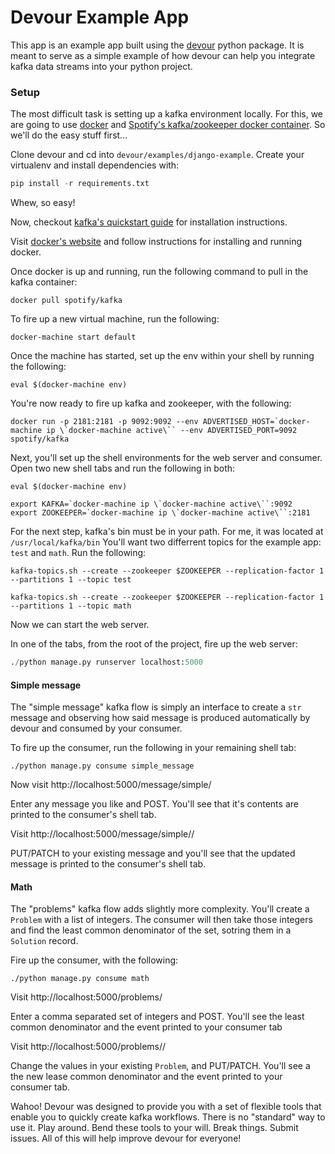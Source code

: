 # Devour Example App

This app is an example app built using the [devour](https://github.com/brandoshmando/devour) python package. It is meant to
serve as a simple example of how devour can help you integrate kafka data streams into your python project.


### Setup

The most difficult task is setting up a kafka environment locally. For this, we are going to use [docker](https://www.docker.com/)
and [Spotify's kafka/zookeeper docker container](https://github.com/spotify/docker-kafka). So we'll do the easy stuff first...

Clone devour and cd into `devour/examples/django-example`. Create your virtualenv and install dependencies with:

```python
pip install -r requirements.txt
```
Whew, so easy!

Now, checkout [kafka's quickstart guide](https://kafka.apache.org/quickstart) for installation instructions.

Visit [docker's website](https://www.docker.com/products/docker#/mac) and follow instructions for installing and running
docker.

Once docker is up and running, run the following command to pull in the kafka container:

```
docker pull spotify/kafka
```

To fire up a new virtual machine, run the following:

```
docker-machine start default
```

Once the machine has started, set up the env within your shell by running the following:

```
eval $(docker-machine env)
```

You're now ready to fire up kafka and zookeeper, with the following:

```
docker run -p 2181:2181 -p 9092:9092 --env ADVERTISED_HOST=`docker-machine ip \`docker-machine active\`` --env ADVERTISED_PORT=9092 spotify/kafka
```

Next, you'll set up the shell environments for the web server and consumer. Open two new shell
tabs and run the following in both:

```
eval $(docker-machine env)

export KAFKA=`docker-machine ip \`docker-machine active\``:9092
export ZOOKEEPER=`docker-machine ip \`docker-machine active\``:2181
```

For the next step, kafka's bin must be in your path. For me, it was located at `/usr/local/kafka/bin`
You'll want two differrent topics for the example app: `test` and `math`. Run the following:

`kafka-topics.sh --create --zookeeper $ZOOKEEPER --replication-factor 1 --partitions 1 --topic test`

`kafka-topics.sh --create --zookeeper $ZOOKEEPER --replication-factor 1 --partitions 1 --topic math`

Now we can start the web server.

In one of the tabs, from the root of the project, fire up the web server:

```python
./python manage.py runserver localhost:5000
```


#### Simple message

The "simple message" kafka flow is simply an interface to create a `str` message and observing how said
message is produced automatically by devour and consumed by your consumer.

To fire up the consumer, run the following in your remaining shell tab:


```
./python manage.py consume simple_message
```


Now visit http://localhost:5000/message/simple/

Enter any message you like and POST. You'll see that it's contents are printed to the consumer's shell tab.

Visit http://localhost:5000/message/simple/<simple message id>/

PUT/PATCH to your existing message and you'll see that the updated message is printed to the consumer's shell tab.



#### Math

The "problems" kafka flow adds slightly more complexity. You'll create a `Problem` with a list of integers.
The consumer will then take those integers and find the least common denominator of the set, sotring them in a
`Solution` record.

Fire up the consumer, with the following:


```
./python manage.py consume math
```

Visit http://localhost:5000/problems/

Enter a comma separated set of integers and POST. You'll see the least common denominator and the event printed
to your consumer tab

Visit http://localhost:5000/problems/<problem id>/

Change the values in your existing `Problem`, and PUT/PATCH. You'll see a the new lease common denominator and the
event printed to your consumer tab.


Wahoo! Devour was designed to provide you with a set of flexible tools that enable you to quickly create kafka
workflows. There is no "standard" way to use it. Play around. Bend these tools to your will. Break things. Submit issues. All
of this will help improve devour for everyone!
